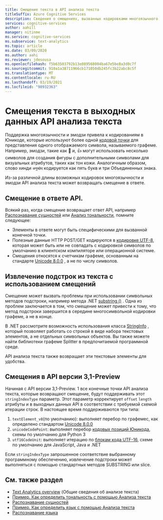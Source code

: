```yaml
---
title: Смещение текста в API анализа текста
titleSuffix: Azure Cognitive Services
description: Сведения о смещениях, вызванных кодировками многоязычного и эмодзи.
services: cognitive-services
author: aahill
manager: nitinme
ms.service: cognitive-services
ms.subservice: text-analytics
ms.topic: article
ms.date: 03/09/2020
ms.author: aahi
ms.reviewer: jdesousa
ms.openlocfilehash: f5b63503792b13e089568004ba67e5be8a3d0c7f
ms.sourcegitcommit: 910a1a38711966cb171050db245fc3b22abc8c5f
ms.translationtype: MT
ms.contentlocale: ru-RU
ms.lasthandoff: 03/19/2021
ms.locfileid: "98932363"
---
```

# <a name="text-offsets-in-the-text-analytics-api-output"></a>Смещения текста в выходных данных API анализа текста

Поддержка многоязычности и эмодзи привела к кодированиям в Юникоде, которые используют более одной [кодовой точки](https://wikipedia.org/wiki/Code_point) для представления одного отображаемого символа, называемого графеме. Например, эмодзи, такие как 🌷 и, 👍 могут использовать несколько символов для создания фигуры с дополнительными символами для визуальных атрибутов, таких как тон кожи. Аналогичным образом, слово хинди `अनुच्छेद` кодируется как пять букв и три Объединенных знака.

Из-за различной длины возможных кодировок многоязычности и эмодзи API анализа текста может возвращать смещение в ответе.

## <a name="offsets-in-the-api-response"></a>Смещение в ответе API. 

Всякий раз, когда смещение возвращает ответ API, например [Распознавание сущностей](../how-tos/text-analytics-how-to-entity-linking.md) или [Анализ тональности](../how-tos/text-analytics-how-to-sentiment-analysis.md), помните следующее:

* Элементы в ответе могут быть специфическими для вызванной конечной точки. 
* Полезные данные HTTP POST/GET кодируются в [кодировке UTF-8](https://www.w3schools.com/charsets/ref_html_utf8.asp), которая может быть или не совпадать с кодировкой символов по умолчанию в клиентском компиляторе или операционной системе.
* Смещения относятся к счетчикам графеме, основанным на стандарте [Unicode 8.0.0](https://unicode.org/versions/Unicode8.0.0) , а не по числу символов.

## <a name="extracting-substrings-from-text-with-offsets"></a>Извлечение подстрок из текста с использованием смещений

Смещение может вызвать проблемы при использовании символьных методов подстроки, например метода .NET [substring ()](/dotnet/api/system.string.substring) . Одна из проблем заключается в том, что смещение может привести к тому, что метод подстроки завершится в середине многосимвольной кодировки графеме, а не в конце.

В .NET рассмотрите возможность использования класса [StringInfo](/dotnet/api/system.globalization.stringinfo) , который позволяет работать со строкой в виде набора текстовых элементов, а не отдельных символьных объектов. Вы также можете найти библиотеки графеме Splitter в предпочитаемой программной среде. 

API анализа текста также возвращает эти текстовые элементы для удобства.

## <a name="offsets-in-api-version-31-preview"></a>Смещения в API версии 3,1-Preview

Начиная с API версии 3,1-Preview. 1 все конечные точки API анализа текста, которые возвращают смещение, будут поддерживать этот `stringIndexType` параметр. Этот параметр корректирует `offset` `length` атрибуты и в выходных данных API в соответствии с требуемой схемой итерации строк. В настоящее время поддерживаются три типа:

1. `textElement_v8`(по умолчанию): выполняет перебор по графемес, как определено стандартом [Unicode 8.0.0](https://unicode.org/versions/Unicode8.0.0)
2. `unicodeCodePoint`: выполняет перебор [кодовых позиций Юникода](http://www.unicode.org/versions/Unicode13.0.0/ch02.pdf#G25564), схемы по умолчанию для Python 3
3. `utf16CodeUnit`: выполняет итерацию по [блокам кода UTF-16](https://unicode.org/faq/utf_bom.html#UTF16), схеме по умолчанию для JavaScript, Java и .NET

Если `stringIndexType` запрошенное соответствие выбранному программному обеспечению, извлечение подстроки может выполняться с помощью стандартных методов SUBSTRING или slice. 

## <a name="see-also"></a>См. также раздел

* [Text Analytics overview](../overview.md) (Общие сведения об анализе текста)
* [Пример. Как определить тональность с помощью Анализа текста](../how-tos/text-analytics-how-to-sentiment-analysis.md)
* [Распознавание сущностей](../how-tos/text-analytics-how-to-entity-linking.md)
* [Пример. Как определить язык с помощью Анализа текста](../how-tos/text-analytics-how-to-keyword-extraction.md)
* [Распознавание языка](../how-tos/text-analytics-how-to-language-detection.md)
